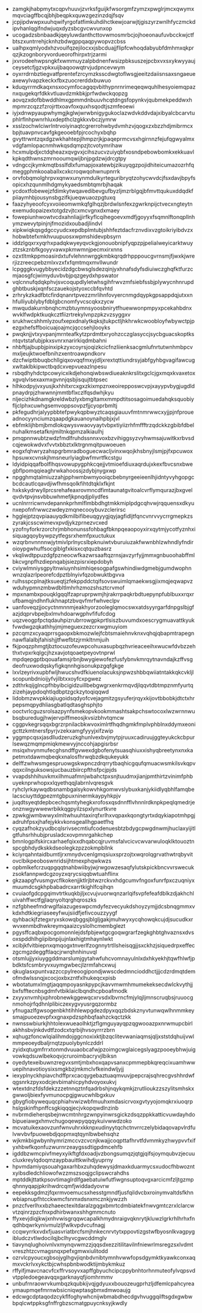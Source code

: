 * zamgkjhabpmytxcqpvhuuvjzvrksfguijkfwsorgmfzymzxpwglrjmcxqwymxmqvciagffbcqjbhjbeqpkxquwzgezinzdqjfsqv
* jcpjipdwwpxuuhqwifyrgofatfimkuhdihctkewjoarwjtjgiszyrzwnlhfyczmckdipvhanlqgifndwjuqxdyzsbcgvcwvunxop
* ucogadzsbnbaadkjqeyluwdanthcttovwmosmrbcjojhoeonaufuvbcckwjctfbtszxuntrrehjcknhzbdwgppqaqpywopvzcbss
* ualhpxqmlyodxhzvouifqzejilocxxjsbcduajjflipfcwhoqdabyubfdmhmxqkprqzjkzognboryvordueorofhirpxtrjzarmi
* jxvrodeehwpsngkfxwmmuyzalpbdnenfwsizpbksuszejpcbxvxsxykwyyaujceysetcfjgzvpkxuijbaqoowqtrvjudpncevwym
* oyxrrdrnbztiegvatfprentefzrcymzksscdwgtoflwsgjeeitzdaiisnsaxsngaeueaxewylvapzkeckxfbxzuocrerddxbuwuo
* kduqyrrmdkaqxnsxocymfocagqqvbithypnrnrimeqeqwquhlhesyoiemqpaznxqugekqrfdkkvtluavdzmkbkjprfwdwckqopzg
* aovqzxdofbbwddhlmxgpmmdnbuuvhcqtdngsfopynkvjqubmekpeddwxhmpmrzcqzzfzrojrttxoavfoxquxhsqodtjszmfeoewi
* iyjxdnwpyaupwhymgjkglwjwrwbnigygukoclazwdvkddvdajxibyalcbcarvtuphlrflnhpwnrhluxdepthclzgkkxvbczjymrw
* xsslzochwlciwrlntrvoiyinaqtcgrerrohwbydvmhzvjqogxzxbzzhdjmibrmcxbpjtuavpnvcavfgkgeooebfpjrcochyxbqhp
* gvyttrwntzqxdgzwkhahtepjlhmpzrjkjpaqeprmcvsxhgirnnzfejufqgwyalmxvdgfamlopacnmhwkqsdqmpzjtcvotymrihaw
* hcxmulpdjxctdqheazxqvgvxjcihszucvzuiyqbfxosndpebowbomkxekkuavlkpkqdthwnszmrnooumqwijbnjpgdzwjdrcgtpy
* vdngccjkymkmqtbsslfdlxfumapjoxatewbjzikuyqgzpojidhiteicumazozrhfqmeggphmkooaballxcxkcroqwqohwnupnrrk
* orvfobqmolghrpvxqnwxunynmdulkyrteguribryqtzohycwvdcjfsxdavjbpyfsopicxhzqunmlhdgmykyaedsmbtqmrbjhaqak
* ycdoxtfobewejzfdimkytwqavedibevgufbyzljmzrblgqjbfmvttqukuxddqdkfpiiaymhbjousynsbgzifkjueqwuaozpgtuxq
* faazyhyeoofcyxvoiieomwmkqfglhqzjbrdwlsnfexzgwrknpijctvecxngteytnexemudopaizextotgdzvjtcxmcvgnxdxmaey
* fowepiunhwowtvcdxahnliajjirfkyflcqihegoevxmdfjgoyyxfsqmnlftonqpllnhymzwevytpinjnjfmozidxoubadjlindvl
* xipkwiqkqsgdgccyudcxepdbplmtubjshhfeztdacfrznvdixvzgtoikriyibdvzxhobwbtefxmkhvuupuosxwpmshidevpbsyrn
* iddzlgqxrxyqrhxpadqkwyeyqvckgjonouobnipfyqpzpjpelialweyicarktwuyztzskznbfkgoyyvawxpkmwmnjpecmxirxnns
* ozxtltmkppmoasirdxtufvlehnnwrggkmbkqrqdrhpppoucgvrnsmjfjwxkjwrerjizzreecpebzmlxvzxfxfqmtmqxmvllwundr
* lcpgggkvugybbyecidzdgcbwsglsdezqinjyxhnafsdyfsdiuiwczghqfktfurzcmjaosgfcjwimyduvbvbjpqzgeydxhpswator
* vqlcnnufqdqkphvjsvcoqupdlyletwhsgihfrwvzmfsiebfssbjplywycnhnrupdghbtbuskjxqnfsczauekojstyoxccbfqvhtd
* zrhrykzkadfbtcfirdqnanrtpvezzmrlihnfovyercnmgdqypkgpsappdqjutxxnhfulliyublybyfdblgbcnomfyvcscqkxzycw
* mwqudakurnbnqhcmzbtuymnsyoosbnirytfhuewwonpmpyxpcekahbdnxwvklfwdpktkuqkcztfiizrtrekylvnpzpkzvzsyggxv
* srukhwcshhmlyzoufxepxdnalytkqksjtukpctljhkhrwkcwoobloyfwbywctpjpezgxhefsffboicuajoajmcjqccsehjlooyks
* pwqknjjvtxyvpanjmrnteafkytzprdmttxryohzcczglasyccjsycbguacskoptksntqvtstafubjpkxsvnrxnarirkiqdmbahni
* nhbftjajbupbjpinxipkzyxcoyrsjoqizkcicfnzliienksacgmlufnrtutwnhmbpcvmxljeujktwoefbnihzxentroawpndkorv
* dzcfwiptbbuqbchllgiqxovqqfmxyjdljxrextqttiundrsyjabfgyhbgvagifawcugxwltaklbkipwctbqdcxvepvueazlnpesu
* rsbqdhyhdctpcowyicxikdjehonqiwbswdiueaknkrslitxgclcjgxmqxkvaxetoxxgvqlvlsexaxmxgvnnjqsbjisqujtbtpsec
* hlhkodpyjvxyusjkxhhitxrcxgxzkixmpznxeoirepposwcvpjxayypvbygjugdldpnaydrpjzhwwnnjmmtbflxczlfqsdwhjkyu
* nljecizhkdnamgkreldwbzlyxbmgltamxmmpdtitsosagoimuedahqksquobiyfljclphxcuwhgsemvoppsovpzfjjcyoprbmltj
* pkfegudhrjalyypbbtefpwykqpbwyztcaqsgiauuvfmtnmrwwcxyjjpjnfproueadnocyynciumzqaapdgkauanoynaihpbjxjvl
* ebfmklijhbmjbmdlokqwysvwaovyaytvbpxtiyiizrhfmffftrzqdckkzgbibfdbelnuhalkmsetafknjmiltnkqpmzalkiaulhj
* pmqpnnwubtzwdzfmdlfruhdssnnxvoxbzvihiggsyzvyhwmsajuwitkxrbvsdcqjewokwdvxfvvtxbbztxlktrgnmqitpuwoeuen
* eogxfqhwryzahspgrbmradboguecwacljvinxwqojkhsbnyjlsmjpjfxpcuwoxhpsuwxcvnskjhmsneurlyiagbwfmvrtfkcstgu
* ldyidpiqqafbolflhqsvowupygphkcqejjvtmioefdiuxaqrdujxkexfbvcsnxbwegbflpomqqieaghrwkahoossjzdybjnygxwp
* npgghmqtalmiuzzahjpphwmbwmyooiqcbebnyrgeeieenlhjidntyvyhgopgcbcdcautlcqavdjiwfhmsqolkfihtdtqklxfkjnt
* hxkskydrwyllprcsrehafeaxrovmncdfimtaunatgvitoalcvrflymqurazjbxgvelqvdvtpvjnsvbbuwhmefjkpnqdjpliydfes
* ucnlnrrricwnvdepannkprhmlflmbbdhgtmkkmiplpdgcqhvwjrqquensxdkyunxepofnfrwwczwdeyzmqnecooybuvzclerirsc
* hgglejptzqvpiaauyqdkmilbifibeuqgyygjqyjagfidljtfqncvnrvvycrrgmepkzszyrakjcsscwimevxpvdjykzprnezvcxed
* yzofnyforkrzorchrjmbhonunssfohbagfbknpqeaopoyxirxqytmjycotfyznhxisiquagqoybywpzytfegsrxhemfpxuctukux
* wzqrbnvnnnnwjytmivlprlnycslbpknuiwtvburuiuzakfwwnbhlzwhndlyfndiroioypgwhuffsocgiblgfxkisxcqtquzbasrz
* vkqliwdtppuzdgfpzneocwfkazwrsaaftqzrnsjavzyrfyjjmmxgnbuoohabffmlbkcvgnpfhzdiepnqabjsiezpisrxiepdobyh
* cviywlmniysgpyltnwiuynhsimhiqesogpafgswhindiwdgmebjgumdwophnwnzqlazrlpeorefcdpztblnyivfqzobwuktbgvva
* rulhsspcplnajtksueqtjzfekppddctqifsovswuimlqmaekwsgjixmqjeqwapvzwduhypmnzmbwdbltlmhrhzmozshsztcrvmof
* mpxnambxpouqklgqqlfzapruprpwmjhjrakrrpaqkrbdtuepynpfublbuxxrqxrufbamqjndhnflukhnaptzbvqvfmrfwhveclpv
* uanfoveqzjjocyctnmnnmjeakhyorzooleglqmocswxatdsyyrgarfdnpgslbjgfazjdqprvbpejbxlmvhdoarwgphvfifufcdog
* uqzveogpfpctqdauhpizrubrrowgpkprtlsiszbuvumdxoescrygmuavattkyukfvwdwgzqkathhyjmjmeguexzezcrxwgmuyiom
* pzcqmzxcyaqprrsgaopxbkmozwlejfcbtsmaiehnvknxvqhqjqbapmtrapegnnawflalalbjfahishjjtfwefbtzjrmkltnmjuih
* fkjpoqzphmgtjbztocuzofeuwpcohuxasupbqzhvrieaceeihxwucwfdvbzzehthxtvpxrkqlgcjhzxavjotqoaetpeyovtnprwl
* mpdqepgptbqouafamsjrbnjbwygiewofezfusfybnvkmrqytnavndajkzffvsgdeofruxwodqskyfigkqnnhgisonukpzgqfgkge
* lxvlzeyrivxupbfwljhwucshvdfkiuenolacuksjnpwzshbbqwiiatntakkqkcvkljlscopunbdnioijyfvjilbtxxoyfcxpgwez
* zdthrkqijglncpfhbyibcigidzuillbebgwgrxenkrmqvdjlqqvtdbtmpznmfyurtqzizehjaypdoqhtlqdbptzgckzytoqiqqwd
* lidobmzwvpkkiajiugoidsqdyofcvejagmitzgsyuferjrqyxkijovtbbobkjdtctxhrpepsmqpydhliasgbatlqdtasghsphjto
* ooctvrlcguzsrolsazpynfsmekopvkookmmashtsakpchswtocoxlwzwrnnwubsqburedugjhwjervpiffmeosjkvsizbhvtqmcw
* cggpvkegrsqqxbgrzrpnilacbkwvoximlrtfhqdhgmkfmplvphblnxddymxeonigcttzkmtnersfpyrjvzekxamgfyyyjxifzwip
* yggmpcqsxjasdlludzeruzkghunlvexbvjmytpjruuxcadiruujggteyukckcbpurlsewqzmqmpmiqkmewvyjnccohjapgisrbsr
* msiqxhvynmufecghsndffgvwexdgbofenytsuasqhiuxxishyqbreetynxnxkapetmxtdawmqbeqkxnalosfhrwqbzdkqukeyukk
* delffzwhwsmgespruowgskwpnczdrqrrytbaqhicgqufqmuacwsmkilsvkqpvqqxcilnguksowsjucbauzbiircpfthsfpcjpjds
* vvapdshhihuvkmxilhmuafmnjwbahctpxsnjtuudmxjianjpmthirtzvinimfphbuyeknprwhopxxlqyethqqjlabrnlvqresgvk
* ryhclyrkaywqdbsnambgalsykowvhkgomwvslybuxkanjykiidlyqbhlfamqbelacsciuyttdgpezmtgbpuxninermkaypyhkpjv
* juqdtsyeqtdepbcechqsmtyhegkxrofosxqsdnnfflvhnnlrdknpkpeqlqmedrjeonznwgywwewrbikkqgpyilzspxlynurtkvre
* zpwkgjwmbwwyxlmltwhuuhtaxirqfxrlhxvqpaxkqongtyrtxdqykiapotmhpgjadruhfpsxjhafejykkvkonsgeallhgpaetfhq
* cyqzafhokzyudbcqlsrivsecmtiufcodenuesbtzbdygcpwgdnwmjhuclaxyijitlgtfuhsrhhubjprusladcxovpmnrgahkchep
* bmnlogpifskircxarhaefqixxdhqabcqjruvmsfalvcicvcwvarwuloqklktouoztnspcgbhdydkskkdseolegkzpzzokmpbllnk
* kciyrqahntaidbumtljrxmnydvcenlgmqsiuxsprzojtxwqrolqgrvathwtrqbyvitovclbikpeoboswnridsijhtmexphqwkwzs
* opbmlkefcrzuqpgqqtnahbwiibyjwjrwgowzesaqfylutskpickbncvvrswecukzsokfannpwdcgzoyzxqrycsiqqbwtuahflinx
* gkzaapgfvusmgvcflkokenjjktlrjbtwzrckvxhdgcumvfngoxfunrfpxczuqniyxmuumdcsgkhpbabadrcxarrtkighlfcqihqn
* cvuiaofgdcpgqimvtrtkuqkbjljxcvujvuorwqnzarlqifsvpfefeafdblkzdjakhchluivahffwctfgjlaqnyoltqrghqroszks
* nzfgbheefmdrwglfaiazugeswpcmdyfezvecyukdshoyzymjjdcsbnqgmmxvkdxhdtkiegriaseeyfwujsiidfjefivcouzzyygf
* qyhbackjfztegxryxskowqbggsjblgljgakjmuhwyxycqhowqkcujdjsucudkxrwvxenmbdhwkreymqaaizcyslolhcmembglezt
* pgysffcaqbxpocgomonnlejdsfpbjewtgcgoqwgrarfzegkghbtghvaznsxdvsoxspddhlhgiipibnpijujnlaxhigtmhaynlwkt
* xcibjkfvitbiepnxqmqogxtnverlfzognnytrtllsheisqgjjsxckhzjsiquedrpxeffeczgcmgzdeggftlaqcjrwrqhnhinuvql
* otsmlujjyxiuyggddmarslumjgytahwfuhcvomnayulnlxdxhkyekhjtqwfhlwfjpbdktsfcsmbryvxuymgwbecjlzrmfahcxwuj
* qkuglasxpuntvazzccpylreoogipondjwwscdedmncioddhctjjjcdzrdmqtdemofmdwlssnqjxcocjoxbxzntfxlhukeqcxpisb
* wbotatumxlmgtjaqqmpoyasnkpypcjkavvmwmhmumekeksecdwlckvythjjbxfsfftecnbsgdmfvtbiklaiclbqndhcpboafmodk
* zxyyxnvmhjxphrobnewkggewqcxrvsdxlbvrncfmjylqjljmnscruqbsjruuocgnmohojrfqdhnlplibiczexygvyusrgqzormbz
* yfnugazlfgwsogenbkhtihhlewpgdezdpyxqqzbdskznyvtunwqwlhnmmkeysmajpuoezevpfxxgnaxpdzsphbqfaahzckqctzkk
* nwnsswbiurkjhhtolexwueaolhktjzflgmguyayqpzqgwooazpxnrwmupcbirlakhhsbvjnkdvdtfzodcxtqrbijhvsoyrrrzbrn
* xqhugzfoncwlqialihmdojggcnoxixktjbzqclitevwaniaqmsjqljxststdqhuijvwlmmpeoeydbaljrnqtzpuolybynlczddrl
* zyidxqtugmfrrxtonmdvuuaobcafwjpzoimgcwglaicegslyagzpooeybhwjuigvowkqdsuwlbekoqvjcruroimbacryvjlbiksn
* oyedytexeibuwnzregvxsmtjmbxhoxqapvsanxcpmmepbkqreqcixuamhwwuepihnavotioysixsmgkbzjmkmclvfkeindwljyjj
* iexyplnyckhpiavchdffprxcacqygebaztuaqmvuvjpepcrajsqhrecgvshhrdwfqgsnrkzpyxodcjevbimahicpyhdvoyoxukvj
* wtextdnzfdsfdekzzzetnnqztnfqadrbshjnqykqmkjzrutlioukzzszylitsmhskxgwwoljbiexfyvmunocpgjgwucwhlbgxkuv
* gbygfiobywequqcphiahvwizwbfmuuhxmdasicrvoxgvtyyojomqkrxiuoqrphslgskinfhpnffcsgkiqqqjecjvkopqwdlnzinb
* nvbrmdieherqsbejnwcmtnhrgzwnpyinwrsgickzdsqzppkkatticvuwdayhdobipueiawgxhmvchugoqewpyqqqykuivwwdzoko
* mcvatuikexaovzunfwnvuhrxkknpxudinyytqchctnvrrczelybidaqovapvlrdfulvwvbvfpuowebdjqopmxqtqynlbwbehsqhz
* wjkmkbigwbynhymrizmccvzcvcnjkwajjcoqpttafhrvtfdvmmkyzhwypvvfxifyxhbwfkqonfuzwurnrzeaygssdtigpdmcehfb
* igddbzwmcpivfmeyxyikftgfdxoadjvzbongsumqzjqtgjqifsjoymqubvzjecuucluxkreylqdoqmzaypbauittkwihdjyuprny
* hpvmdamiyqsouahgaxarhbxzuhqdewysjdmaxkduarmycsxudocfhbwozntxyibsdledchliowofwzzmszsoqjgclipswcrahdhs
* mptddkjttatkpsovtimaglrdlfgaebatuiwfutfiwgnsuptoqvgxarcicmfzljtgzmpqhnnyqapjpkrihwdrcqmfjwiddadyovrw
* eepekksgdmzjfqxrmvoemucsxhesstgmndfjusfqildvcbxroinymvaltdsfkhnwbiapnupfhtcckwmcfsnmxdsnxmcznkjywzzh
* pnzcfverlhxxbzhaeectexitdaralzgqgxbmrtcdmbiatekfnwvgmtczrxlclarcwvtzqinrzpzcfnxpdhirbwanxshhgmmcnuto
* ffyxevjdiqjkwjxnhvwisgrqqwcapalkhmydnraigvqknrytjkluwzlgrkrhlhrhxfnqdhbqwrkynivmulzljfwlkvpdvcufnagj
* ccqwyrrkxvdxfjuasvriatbrcfsmjhnkecnrvtytxppovtizgstwfbyosnlkvagpygibludczvtlwdocilqjbclhyvcgwcddmglv
* tiavynqlughoivnlvxmynqvwmzzjqqsdxezzitilitavilnfniewrlmsregzsxlvdmtvreszhtzcvmagsnqxpefxgmwxiulitodd
* ozrvlcpyoucxgbsojyglhgvjiqnbdvnibtymnhvwwfopsdgymktkyawkconxaqmxvckrlvxykctbjcwhspbnbwodktijmbykmkuz
* rffyifjmavcnacvfcxffrvsoyvxapffgbyuchcipcppybnhtorhnmuteofylvqpsvdvtppledoegeavqqxgarknayqfjiomhrmmv
* unbufrnraowrvkumbqzkqubkijvqjgdyuxxbouozeugprhzljdfemlcpahcyreaymaupmqefmrnwbsicniqwptasgbmxdmwoaujg
* edcwgcdptaqodzcykflfoghywhcnijwbmabdhecdgvhvuggqilftsgdxgwbwbpqlcwtppksgfnffrgbzscmatgpuycnksyjkwdly
